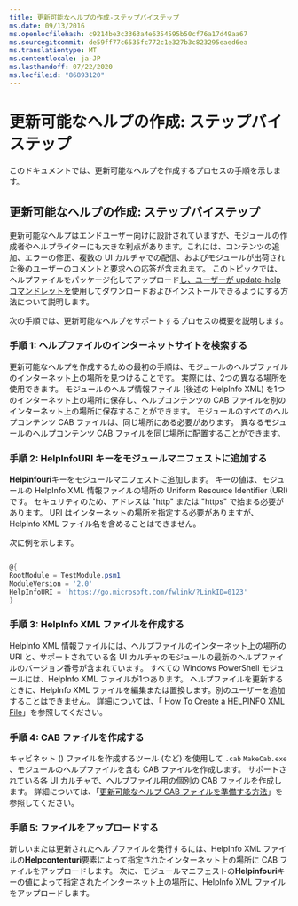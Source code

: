```yaml
---
title: 更新可能なヘルプの作成-ステップバイステップ
ms.date: 09/13/2016
ms.openlocfilehash: c9214be3c3363a4e6354595b50cf76a17d49aa67
ms.sourcegitcommit: de59ff77c6535fc772c1e327b3c823295eaed6ea
ms.translationtype: MT
ms.contentlocale: ja-JP
ms.lasthandoff: 07/22/2020
ms.locfileid: "86893120"
---
```

# <a name="updatable-help-authoring-step-by-step"></a>更新可能なヘルプの作成: ステップバイステップ

このドキュメントでは、更新可能なヘルプを作成するプロセスの手順を示します。

## <a name="authoring-updatable-help-step-by-step"></a>更新可能なヘルプの作成: ステップバイステップ

更新可能なヘルプはエンドユーザー向けに設計されていますが、モジュールの作成者やヘルプライターにも大きな利点があります。これには、コンテンツの追加、エラーの修正、複数の UI カルチャでの配信、およびモジュールが出荷された後のユーザーのコメントと要求への応答が含まれます。 このトピックでは、ヘルプファイルをパッケージ化してアップロード[し、ユーザーが update-help コマンド](/powershell/module/Microsoft.PowerShell.Core/Update-Help)[レットを](/powershell/module/Microsoft.PowerShell.Core/Save-Help)使用してダウンロードおよびインストールできるようにする方法について説明します。

次の手順では、更新可能なヘルプをサポートするプロセスの概要を説明します。

### <a name="step-1-find-an-internet-site-for-your-help-files"></a>手順 1: ヘルプファイルのインターネットサイトを検索する

更新可能なヘルプを作成するための最初の手順は、モジュールのヘルプファイルのインターネット上の場所を見つけることです。 実際には、2つの異なる場所を使用できます。 モジュールのヘルプ情報ファイル (後述の HelpInfo XML) を1つのインターネット上の場所に保存し、ヘルプコンテンツの CAB ファイルを別のインターネット上の場所に保存することができます。 モジュールのすべてのヘルプコンテンツ CAB ファイルは、同じ場所にある必要があります。 異なるモジュールのヘルプコンテンツ CAB ファイルを同じ場所に配置することができます。

### <a name="step-2-add-a-helpinfouri-key-to-your-module-manifest"></a>手順 2: HelpInfoURI キーをモジュールマニフェストに追加する

**Helpinfouri**キーをモジュールマニフェストに追加します。 キーの値は、モジュールの HelpInfo XML 情報ファイルの場所の Uniform Resource Identifier (URI) です。 セキュリティのため、アドレスは "http" または "https" で始まる必要があります。 URI はインターネットの場所を指定する必要がありますが、HelpInfo XML ファイル名を含めることはできません。

次に例を示します。

```powershell

@{
RootModule = TestModule.psm1
ModuleVersion = '2.0'
HelpInfoURI = 'https://go.microsoft.com/fwlink/?LinkID=0123'
}
```

### <a name="step-3-create-a-helpinfo-xml-file"></a>手順 3: HelpInfo XML ファイルを作成する

HelpInfo XML 情報ファイルには、ヘルプファイルのインターネット上の場所の URI と、サポートされている各 UI カルチャのモジュールの最新のヘルプファイルのバージョン番号が含まれています。 すべての Windows PowerShell モジュールには、HelpInfo XML ファイルが1つあります。 ヘルプファイルを更新するときに、HelpInfo XML ファイルを編集または置換します。別のユーザーを追加することはできません。 詳細については、「 [How To Create a HELPINFO XML File](./how-to-create-a-helpinfo-xml-file.md)」を参照してください。

### <a name="step-4-create-cab-files"></a>手順 4: CAB ファイルを作成する

キャビネット () ファイルを作成するツール (など) を使用して `.cab` `MakeCab.exe` 、モジュールのヘルプファイルを含む CAB ファイルを作成します。 サポートされている各 UI カルチャで、ヘルプファイル用の個別の CAB ファイルを作成します。 詳細については、「[更新可能なヘルプ CAB ファイルを準備する方法](./how-to-prepare-updatable-help-cab-files.md)」を参照してください。

### <a name="step-5-upload-your-files"></a>手順 5: ファイルをアップロードする

新しいまたは更新されたヘルプファイルを発行するには、HelpInfo XML ファイルの**Helpcontenturi**要素によって指定されたインターネット上の場所に CAB ファイルをアップロードします。 次に、モジュールマニフェストの**Helpinfouri**キーの値によって指定されたインターネット上の場所に、HelpInfo XML ファイルをアップロードします。
